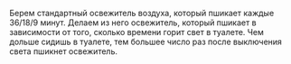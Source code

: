 Берем стандартный освежитель воздуха, который пшикает каждые 36/18/9 минут.
Делаем из него освежитель, который пшикает в зависимости от того, сколько времени горит свет в туалете. Чем дольше сидишь в туалете, тем большее число раз после выключения света пшикнет освежитель.
